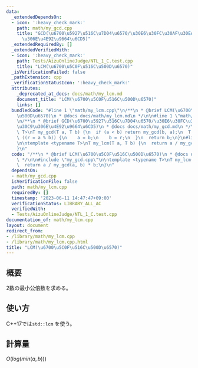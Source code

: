 ```yaml
---
data:
  _extendedDependsOn:
  - icon: ':heavy_check_mark:'
    path: math/my_gcd.cpp
    title: "GCD(\u6700\u5927\u516C\u7D04\u6570/\u30E6\u30FC\u30AF\u30EA\u30C3\u30C9\
      \u306E\u4E92\u9664\u6CD5)"
  _extendedRequiredBy: []
  _extendedVerifiedWith:
  - icon: ':heavy_check_mark:'
    path: Tests/AizuOnlineJudge/NTL_1_C.test.cpp
    title: "LCM(\u6700\u5C0F\u516C\u500D\u6570)"
  _isVerificationFailed: false
  _pathExtension: cpp
  _verificationStatusIcon: ':heavy_check_mark:'
  attributes:
    _deprecated_at_docs: docs/math/my_lcm.md
    document_title: "LCM(\u6700\u5C0F\u516C\u500D\u6570)"
    links: []
  bundledCode: "#line 1 \"math/my_lcm.cpp\"\n/**\n * @brief LCM(\u6700\u5C0F\u516C\
    \u500D\u6570)\n * @docs docs/math/my_lcm.md\n */\n\n#line 1 \"math/my_gcd.cpp\"\
    \n/**\n * @brief GCD(\u6700\u5927\u516C\u7D04\u6570/\u30E6\u30FC\u30AF\u30EA\u30C3\
    \u30C9\u306E\u4E92\u9664\u6CD5)\n * @docs docs/math/my_gcd.md\n */\ntemplate <typename\
    \ T>\nT my_gcd(T a, T b) {\n  if (a < b) return my_gcd(b, a);\n  T r;\n  while\
    \ ((r = a % b)) {\n    a = b;\n    b = r;\n  }\n  return b;\n}\n#line 7 \"math/my_lcm.cpp\"\
    \n\ntemplate <typename T>\nT my_lcm(T a, T b) {\n  return a / my_gcd(a, b) * b;\n\
    }\n"
  code: "/**\n * @brief LCM(\u6700\u5C0F\u516C\u500D\u6570)\n * @docs docs/math/my_lcm.md\n\
    \ */\n\n#include \"my_gcd.cpp\"\n\ntemplate <typename T>\nT my_lcm(T a, T b) {\n\
    \  return a / my_gcd(a, b) * b;\n}\n"
  dependsOn:
  - math/my_gcd.cpp
  isVerificationFile: false
  path: math/my_lcm.cpp
  requiredBy: []
  timestamp: '2023-06-11 14:47:47+09:00'
  verificationStatus: LIBRARY_ALL_AC
  verifiedWith:
  - Tests/AizuOnlineJudge/NTL_1_C.test.cpp
documentation_of: math/my_lcm.cpp
layout: document
redirect_from:
- /library/math/my_lcm.cpp
- /library/math/my_lcm.cpp.html
title: "LCM(\u6700\u5C0F\u516C\u500D\u6570)"
---
```

## 概要

2数の最小公倍数を求める。

## 使い方

C++17では`std::lcm` を使う。

## 計算量

$O(log(min(a, b)))$